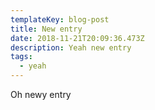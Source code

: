 ```yaml
---
templateKey: blog-post
title: New entry
date: 2018-11-21T20:09:36.473Z
description: Yeah new entry
tags:
  - yeah
---
```

Oh newy entry
